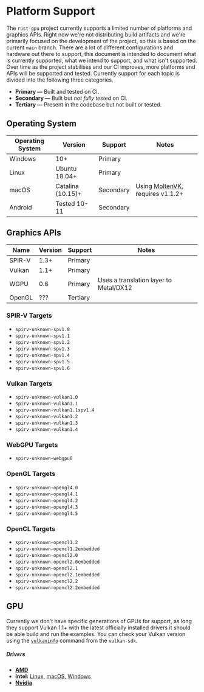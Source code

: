 # Platform Support
The `rust-gpu` project currently supports a limited number of platforms and graphics APIs. Right now we're not distributing build artifacts and we're primarily focused on the development of the project, so this is based on the current `main` branch. There are a lot of different configurations and hardware out there to support, this document is intended to document what is currently supported, what we intend to support, and what isn't supported. Over time as the project stabilises and our CI improves, more platforms and APIs will be supported and tested. Currently support for each topic is divided into the following three categories.

- **Primary —** Built and tested on CI.
- **Secondary —** Built but *not fully tested* on CI.
- **Tertiary —** Present in the codebase but not built or tested.

## Operating System

| Operating System | Version | Support | Notes
|-------------------|---------|---------|-------
| Windows | 10+ | Primary | |
| Linux | Ubuntu 18.04+ | Primary | |
| macOS | Catalina (10.15)+ | Secondary | Using [MoltenVK], requires v1.1.2+
| Android | Tested 10-11 | Secondary | |

[MoltenVK]: https://github.com/KhronosGroup/MoltenVK

## Graphics APIs

| Name | Version | Support | Notes
|-------|---------|---------|-------
| SPIR-V | 1.3+ | Primary |
| Vulkan | 1.1+ | Primary |
| WGPU | 0.6 | Primary | Uses a translation layer to Metal/DX12
|  OpenGL | ??? | Tertiary |

### SPIR-V Targets

- `spirv-unknown-spv1.0`
- `spirv-unknown-spv1.1`
- `spirv-unknown-spv1.2`
- `spirv-unknown-spv1.3`
- `spirv-unknown-spv1.4`
- `spirv-unknown-spv1.5`
- `spirv-unknown-spv1.6`

### Vulkan Targets

- `spirv-unknown-vulkan1.0`
- `spirv-unknown-vulkan1.1`
- `spirv-unknown-vulkan1.1spv1.4`
- `spirv-unknown-vulkan1.2`
- `spirv-unknown-vulkan1.3`
- `spirv-unknown-vulkan1.4`

### WebGPU Targets

- `spirv-unknown-webgpu0`

### OpenGL Targets

- `spirv-unknown-opengl4.0`
- `spirv-unknown-opengl4.1`
- `spirv-unknown-opengl4.2`
- `spirv-unknown-opengl4.3`
- `spirv-unknown-opengl4.5`

### OpenCL Targets

- `spirv-unknown-opencl1.2`
- `spirv-unknown-opencl1.2embedded`
- `spirv-unknown-opencl2.0`
- `spirv-unknown-opencl2.0embedded`
- `spirv-unknown-opencl2.1`
- `spirv-unknown-opencl2.1embedded`
- `spirv-unknown-opencl2.2`
- `spirv-unknown-opencl2.2embedded`

## GPU

Currently we don't have specific generations of GPUs for support, as long they support Vulkan 1.1+ with the latest officially installed drivers it should be able build and run the examples. You can check your Vulkan version using the [`vulkaninfo`] command from the `vulkan-sdk`.

##### Drivers
- [**AMD**][amd-drivers]
- **Intel:** [Linux][linux-intel], [macOS][macos-intel], [Windows][windows-intel]
- [**Nvidia**][nvidia-drivers]

[nvidia-drivers]: https://www.nvidia.com/Download/index.aspx?lang=en-us
[amd-drivers]: https://www.amd.com/en/support/kb/faq/gpu-56
[linux-intel]: https://www.intel.com/content/www/us/en/support/articles/000005520/graphics.html
[macOS-intel]: https://www.intel.com/content/www/us/en/support/articles/000022440/graphics.html
[windows-intel]: https://downloadcenter.intel.com/product/80939/Graphics
[`vulkaninfo`]: https://vulkan.lunarg.com/doc/view/latest/windows/vulkaninfo.html

